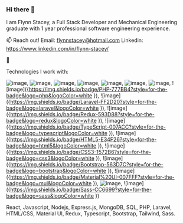 ### Hi there 👋

I am Flynn Stacey, a Full Stack Developer and Mechanical Engineering graduate with 1 year professional software engineering experience.

📫 Reach out!
Email: flynnstacey@hotmail.com
Linkedin: https://www.linkedin.com/in/flynn-stacey/

🤔

Technologies I work with:

![image]({https://img.shields.io/badge/React-20232A?style=for-the-badge&logo=react&logoColor=61DAFB}),
![image]({https://img.shields.io/badge/JavaScript-323330?style=for-the-badge&logo=javascript&logoColor=F7DF1E}),
![image]({https://img.shields.io/badge/Node.js-339933?style=for-the-badge&logo=nodedotjs&logoColor=white}),
![image]({https://img.shields.io/badge/Express.js-000000?style=for-the-badge&logo=express&logoColor=white}),
![image]({https://img.shields.io/badge/MongoDB-4EA94B?style=for-the-badge&logo=mongodb&logoColor=white}),
![image]({https://img.shields.io/badge/MySQL-005C84?style=for-the-badge&logo=mysql&logoColor=white}),
![image]({https://img.shields.io/badge/PostgreSQL-316192?style=for-the-badge&logo=postgresql&logoColor=white}),
![image]({https://img.shields.io/badge/PHP-777BB4?style=for-the-badge&logo=php&logoColor=white
}),
![image]({https://img.shields.io/badge/Laravel-FF2D20?style=for-the-badge&logo=laravel&logoColor=white
}),
![image]({https://img.shields.io/badge/Redux-593D88?style=for-the-badge&logo=redux&logoColor=white
}),
![image]({https://img.shields.io/badge/TypeScript-007ACC?style=for-the-badge&logo=typescript&logoColor=white
}),
![image]({https://img.shields.io/badge/HTML5-E34F26?style=for-the-badge&logo=html5&logoColor=white
}),
![image]({https://img.shields.io/badge/CSS3-1572B6?style=for-the-badge&logo=css3&logoColor=white
}),
![image]({https://img.shields.io/badge/Bootstrap-563D7C?style=for-the-badge&logo=bootstrap&logoColor=white
}),
![image]({https://img.shields.io/badge/Material%20UI-007FFF?style=for-the-badge&logo=mui&logoColor=white
}),
![image]({https://img.shields.io/badge/Tailwind_CSS-38B2AC?style=for-the-badge&logo=tailwind-css&logoColor=white}),
![image]({https://img.shields.io/badge/Sass-CC6699?style=for-the-badge&logo=sass&logoColor=white
})

React, Javascript, Nodejs, Express.js, MongoDB, SQL, PHP, Laravel, HTML/CSS, Material UI, Redux, Typescript, Bootstrap, Tailwind, Sass. 
